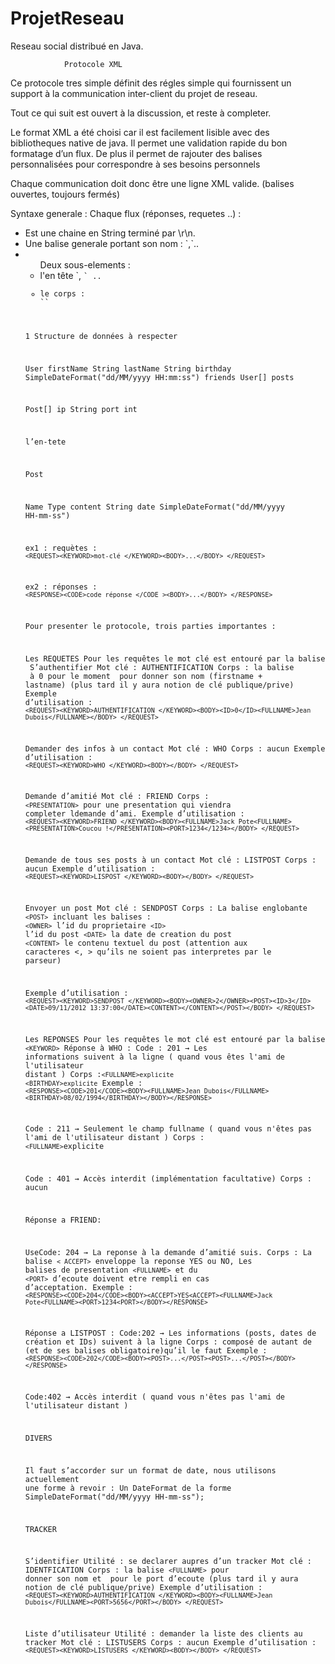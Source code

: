 ProjetReseau
============

Reseau social distribué en Java.


				Protocole XML

Ce protocole tres simple définit des régles simple qui fournissent un support à la communication inter-client du projet de reseau.

Tout ce qui suit est ouvert à la discussion, et reste à completer.

Le format XML a été choisi car il est facilement lisible avec des bibliotheques native de java.
Il permet une validation rapide du bon formatage d’un flux.
De plus il permet de rajouter des balises personnalisées pour correspondre à ses besoins personnels

Chaque communication doit donc être une ligne XML valide. (balises ouvertes, toujours fermés)

Syntaxe generale :
Chaque flux (réponses, requetes ..) :
<ul><li>Est une chaine en String terminé par \r\n.</li>
<li>Une balise generale portant son nom : 
`<REQUEST>,<RESPONSE>`..</li>
<li><ul>Deux sous-elements :
<li>l'en tête `<KEYWORD>, <CODE>` ..</li>
<li>le corps :
`<BODY>`</li></li></ul>


1 Structure de données à respecter

User
firstName
String
lastName
String
birthday
SimpleDateFormat("dd/MM/yyyy HH:mm:ss")
friends
User[]
posts


Post[]
ip
String
port
int

l’en-tete	




Post

Name
Type
content
String
date
SimpleDateFormat("dd/MM/yyyy HH-mm-ss")


ex1 : requètes : `<REQUEST><KEYWORD>mot-clé </KEYWORD><BODY>...</BODY> </REQUEST>`

ex2 : réponses : `<RESPONSE><CODE>code réponse </CODE ><BODY>...</BODY> </RESPONSE>`

Pour presenter le protocole, trois parties importantes :

Les REQUETES
Pour les requêtes le mot clé est entouré par la balise <KEYWORD>
S’authentifier
Mot clé : AUTHENTIFICATION 
Corps : la balise <ID> à 0 pour le moment <FULLNAME> pour donner son nom (firstname + lastname)
(plus tard il y aura notion de clé publique/prive)
Exemple d’utilisation : `<REQUEST><KEYWORD>AUTHENTIFICATION </KEYWORD><BODY><ID>0</ID><FULLNAME>Jean Dubois</FULLNAME></BODY> </REQUEST>`

Demander des infos à un contact
Mot clé : WHO
Corps : aucun
Exemple d’utilisation : `<REQUEST><KEYWORD>WHO </KEYWORD><BODY></BODY> </REQUEST>`


Demande d’amitié
Mot clé : FRIEND 
Corps : `<PRESENTATION>` pour une presentation qui viendra completer ldemande d’ami.
Exemple d’utilisation : `<REQUEST><KEYWORD>FRIEND </KEYWORD><BODY><FULLNAME>Jack Pote<FULLNAME><PRESENTATION>Coucou !</PRESENTATION><PORT>1234</1234></BODY> </REQUEST>`

Demande de tous ses posts à un contact
Mot clé : LISTPOST
Corps : aucun
Exemple d’utilisation : `<REQUEST><KEYWORD>LISPOST </KEYWORD><BODY></BODY> </REQUEST>`

Envoyer un post
Mot clé : SENDPOST
Corps : La balise englobante `<POST>` incluant les balises :
`<OWNER>` l’id du proprietaire
 `<ID>` l’id du post
`<DATE>` la date de creation du post
`<CONTENT>` le contenu textuel du post (attention aux caracteres <, > qu’ils ne soient pas interpretes par le parseur)

Exemple d’utilisation : `<REQUEST><KEYWORD>SENDPOST </KEYWORD><BODY><OWNER>2</OWNER><POST><ID>3</ID><DATE>09/11/2012 13:37:00</DATE><CONTENT></CONTENT></POST></BODY> </REQUEST>`

Les REPONSES
Pour les requêtes le mot clé est entouré par la balise `<KEYWORD>`
Réponse à WHO :
	Code : 201 → Les informations suivent à la ligne ( quand vous êtes l'ami de 
l'utilisateur distant )
Corps :`<FULLNAME>explicite`
		`<BIRTHDAY>explicite`
Exemple :
`<RESPONSE><CODE>201</CODE><BODY><FULLNAME>Jean Dubois</FULLNAME><BIRTHDAY>08/02/1994</BIRTHDAY></BODY></RESPONSE>`

Code : 211 → Seulement le champ fullname ( quand vous n'êtes pas l'ami de 
l'utilisateur distant ) 
Corps : `<FULLNAME>`explicite


Code : 401 → Accès interdit (implémentation facultative)
Corps : aucun








Réponse a FRIEND:

UseCode: 204 → La reponse à la demande d’amitié suis.
Corps :  La balise `< ACCEPT>` enveloppe la reponse YES ou NO, Les balises de presentation `<FULLNAME>` et du `<PORT>` d’ecoute doivent etre rempli en cas d’acceptation.
Exemple : `<RESPONSE><CODE>204</CODE><BODY><ACCEPT>YES<ACCEPT><FULLNAME>Jack Pote<FULLNAME><PORT>1234<PORT></BODY></RESPONSE>`


Réponse a LISTPOST :
Code:202 → Les informations (posts, dates de création et IDs) suivent à la ligne
Corps : composé de autant de<POST> (et de ses balises obligatoire)qu’il le faut
Exemple : `<RESPONSE><CODE>202</CODE><BODY><POST>...</POST><POST>...</POST></BODY></RESPONSE>`

Code:402 → Accès interdit ( quand vous n'êtes pas l'ami de l'utilisateur distant )

DIVERS

Il faut s’accorder sur un format de date, nous utilisons actuellement une forme à revoir :
Un DateFormat  de la forme SimpleDateFormat("dd/MM/yyyy HH-mm-ss");


TRACKER

S’identifier
Utilité : se declarer aupres d’un tracker
Mot clé : IDENTFICATION
Corps : la balise `<FULLNAME>` pour donner son nom  et <PORT> pour le port d’ecoute
(plus tard il y aura notion de clé publique/prive)
Exemple d’utilisation : `<REQUEST><KEYWORD>AUTHENTIFICATION </KEYWORD><BODY><FULLNAME>Jean Dubois</FULLNAME><PORT>5656</PORT></BODY> </REQUEST>`

Liste d’utilisateur
Utilité : demander la liste des clients au tracker
Mot clé : LISTUSERS
Corps : aucun
Exemple d’utilisation : `<REQUEST><KEYWORD>LISTUSERS </KEYWORD><BODY></BODY> </REQUEST>`
